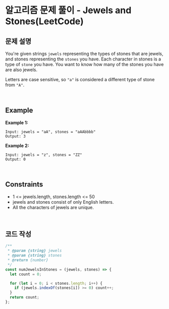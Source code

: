 # 알고리즘 문제 풀이 - Jewels and Stones(LeetCode)

## 문제 설명

You're given strings `jewels` representing the types of stones that are jewels, and stones representing the `stones` you have. Each character in stones is a type of `stone` you have. You want to know how many of the stones you have are also jewels.

Letters are case sensitive, so `"a"` is considered a different type of stone from `"A"`.

<br />

## Example

**Example 1:**

    Input: jewels = "aA", stones = "aAAbbbb"
    Output: 3

**Example 2:**

    Input: jewels = "z", stones = "ZZ"
    Output: 0

<br />

## Constraints

- 1 <= jewels.length, stones.length <= 50
- jewels and stones consist of only English letters.
- All the characters of jewels are unique.

<br />

## 코드 작성

```js
/**
 * @param {string} jewels
 * @param {string} stones
 * @return {number}
 */
const numJewelsInStones = (jewels, stones) => {
  let count = 0;

  for (let i = 0; i < stones.length; i++) {
    if (jewels.indexOf(stones[i]) >= 0) count++;
  }
  return count;
};
```

<br />
